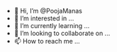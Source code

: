 - 👋 Hi, I’m @PoojaManas
- 👀 I’m interested in ...
- 🌱 I’m currently learning ...
- 💞️ I’m looking to collaborate on ...
- 📫 How to reach me ...

<!---
PoojaManas/PoojaManas is a ✨ special ✨ repository because its `README.md` (this file) appears on your GitHub profile.
You can click the Preview link to take a look at your changes.
--->
